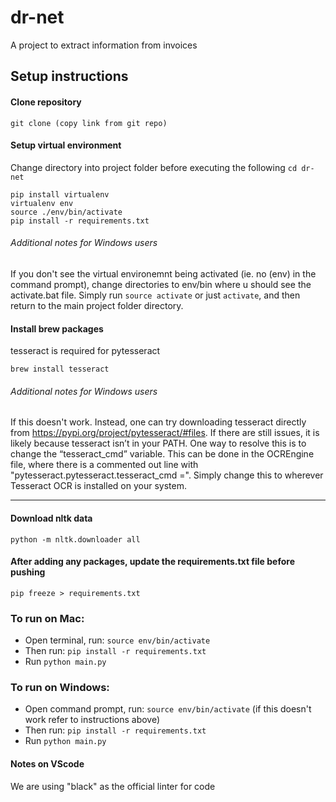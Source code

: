 # dr-net

A project to extract information from invoices

## Setup instructions
#### Clone repository
```git clone (copy link from git repo)```

#### Setup virtual environment
Change directory into project folder before executing the following ```cd dr-net```
```
pip install virtualenv
virtualenv env
source ./env/bin/activate
pip install -r requirements.txt
```
###### Additional notes for Windows users
If you don't see the virtual environemnt being activated (ie. no (env) in the command prompt), change directories to env/bin where u should see the activate.bat file. Simply run ```source activate``` or just ```activate```, and then return to the main project folder directory.

#### Install brew packages
tesseract is required for pytesseract
```
brew install tesseract
```
###### Additional notes for Windows users
If this doesn't work.  Instead, one can try downloading tesseract directly from https://pypi.org/project/pytesseract/#files. If there are still issues, it is likely because tesseract isn’t in your PATH. One way to resolve this is to change the “tesseract_cmd” variable. This can be done in the OCREngine file, where there is a commented out line with "pytesseract.pytesseract.tesseract_cmd =". Simply change this to wherever Tesseract OCR is installed on your system.

---

#### Download nltk data
```
python -m nltk.downloader all
```

#### After adding any packages, update the requirements.txt file before pushing
```pip freeze > requirements.txt```

### To run on Mac:
- Open terminal, run: ```source env/bin/activate```
- Then run: ```pip install -r requirements.txt```
- Run ```python main.py```

### To run on Windows:
- Open command prompt, run: ```source env/bin/activate``` (if this doesn't work refer to instructions above)
- Then run: ```pip install -r requirements.txt```
- Run ```python main.py```

#### Notes on VScode
We are using "black" as the official linter for code
